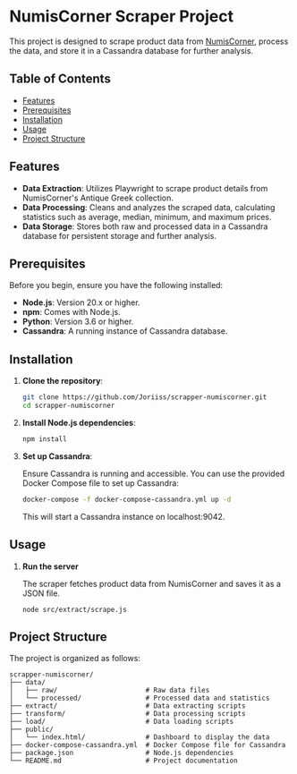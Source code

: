 # NumisCorner Scraper Project

This project is designed to scrape product data from [NumisCorner](https://www.numiscorner.com/), process the data, and store it in a Cassandra database for further analysis.

## Table of Contents

- [Features](#features)
- [Prerequisites](#prerequisites)
- [Installation](#installation)
- [Usage](#usage)
- [Project Structure](#project-structure)
## Features

- **Data Extraction**: Utilizes Playwright to scrape product details from NumisCorner's Antique Greek collection.
- **Data Processing**: Cleans and analyzes the scraped data, calculating statistics such as average, median, minimum, and maximum prices.
- **Data Storage**: Stores both raw and processed data in a Cassandra database for persistent storage and further analysis.

## Prerequisites

Before you begin, ensure you have the following installed:

- **Node.js**: Version 20.x or higher.
- **npm**: Comes with Node.js.
- **Python**: Version 3.6 or higher.
- **Cassandra**: A running instance of Cassandra database.

## Installation

1. **Clone the repository**:
   
   ```bash
   git clone https://github.com/Joriiss/scrapper-numiscorner.git
   cd scrapper-numiscorner

3. **Install Node.js dependencies**:
   
   ```bash
   npm install

5. **Set up Cassandra**:
   
   Ensure Cassandra is running and accessible. You can use the provided Docker Compose file to set up Cassandra:
   
   ```bash
   docker-compose -f docker-compose-cassandra.yml up -d
   ```
   This will start a Cassandra instance on localhost:9042.

## Usage

1. **Run the server**

   The scraper fetches product data from NumisCorner and saves it as a JSON file.

   ```
   node src/extract/scrape.js

## Project Structure

   The project is organized as follows:
   
   ```
   scrapper-numiscorner/
   ├── data/
   │   ├── raw/                      # Raw data files
   │   └── processed/                # Processed data and statistics
   ├── extract/                      # Data extracting scripts
   ├── transform/                    # Data processing scripts
   ├── load/                         # Data loading scripts
   ├── public/
   │   └── index.html/               # Dashboard to display the data
   ├── docker-compose-cassandra.yml  # Docker Compose file for Cassandra
   ├── package.json                  # Node.js dependencies
   └── README.md                     # Project documentation
